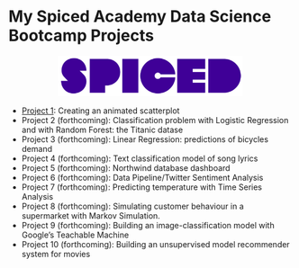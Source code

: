 # My Spiced Academy Data Science Bootcamp Projects 

<p align="center">
  <img width="65%" height="65%" src="https://github.com/ebelingbarros/Spiced-academy-other-projects/blob/main/Spiced_Logo_Purple-05-1.png"> 
</p> 

- [Project 1](https://github.com/ebelingbarros/Spiced-academy-other-projects/tree/main/week_01): Creating an animated scatterplot
- Project 2 (forthcoming): Classification problem with Logistic Regression and with Random Forest: the Titanic datase
- Project 3 (forthcoming): Linear Regression: predictions of bicycles demand
- Project 4 (forthcoming): Text classification model of song lyrics
- Project 5 (forthcoming): Northwind database dashboard
- Project 6 (forthcoming): Data Pipeline/Twitter Sentiment Analysis
- Project 7 (forthcoming): Predicting temperature with Time Series Analysis
- Project 8 (forthcoming): Simulating customer behaviour in a supermarket with Markov Simulation.
- Project 9 (forthcoming): Building an image-classification model with Google’s Teachable Machine
- Project 10 (forthcoming): Building an unsupervised model recommender system for movies
